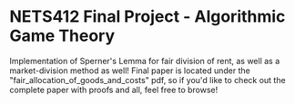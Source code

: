 # NETS412 Final Project - Algorithmic Game Theory
Implementation of Sperner's Lemma for fair division of rent, as well as a market-division method as well! Final paper is located under the "fair_allocation_of_goods_and_costs" pdf, so if you'd like to check out the complete paper with proofs and all, feel free to browse! 


